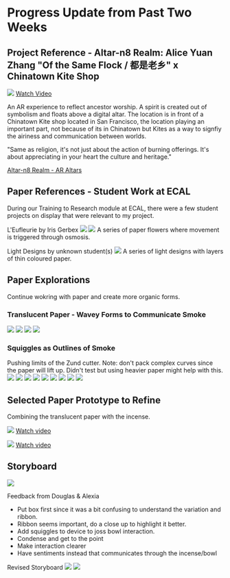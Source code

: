 # Progress Update from Past Two Weeks

## Project Reference - Altar-n8 Realm: Alice Yuan Zhang "Of the Same Flock / 都是老乡" x Chinatown Kite Shop

![](images/project_reference_1.png)
[Watch Video](https://www.youtube.com/watch?v=a7hXX4P1woA)

An AR experience to reflect ancestor worship. A spirit is created out of symbolism and floats above a digital altar. The location is in front of a Chinatown Kite shop located in San Francisco, the location playing an important part, not because of its in Chinatown but Kites as a way to signfiy the airiness and communication between worlds.

"Same as religion, it's not just about the action of burning offerings. It's about appreciating in your heart the culture and heritage."

[Altar-n8 Realm - AR Altars](https://macrowaves.xyz/Altar-n8-Realm-AR-Altars)

## Paper References - Student Work at ECAL 

During our Training to Research module at ECAL, there were a few student projects on display that were relevant to my project.

L'Eufleurie by Iris Gerbex
![](images/ecal_paper.gif)
![](images/ecal_paper1.jpg)
A series of paper flowers where movement is triggered through osmosis.

Light Designs by unknown student(s)
![](images/ecal_paper2.jpg)
A series of light designs with layers of thin coloured paper.

## Paper Explorations
Continue wokring with paper and create more organic forms.

### Translucent Paper - Wavey Forms to Communicate Smoke
![](images/paper_exploration_tracing_paper_2.jpg)
![](images/paper_exploration_tracing_paper_1.jpg)
![](images/paper_exploration_tracing_paper_4.jpg)
![](images/paper_exploration_tracing_paper_3.jpg)

### Squiggles as Outlines of Smoke
Pushing limits of the Zund cutter. Note: don't pack complex curves since the paper will lift up. Didn't test but using heavier paper might help with this.
![](images/paper_exploration_smoke_squiggles_0.jpg)
![](images/paper_exploration_smoke_squiggles_1.jpg)
![](images/paper_exploration_smoke_squiggles_2.jpg)
![](images/paper_exploration_smoke_squiggles_3.jpg)
![](images/paper_exploration_smoke_squiggles_4.jpg)
![](images/paper_exploration_smoke_squiggles_5.jpg)
![](images/paper_exploration_smoke_squiggles_6.jpg)
![](images/paper_exploration_smoke_squiggles_7.jpg)
![](images/paper_exploration_smoke_squiggles_8.gif)

## Selected Paper Prototype to Refine

Combining the translucent paper with the incense.

![](images/paper_prototype_chosen_1.jpg)
[Watch video](images/paper_prototype_chosen_1.mp4)

![](images/paper_prototype_chosen_2.jpg)
[Watch video](images/paper_prototype_chosen_2.mp4)

## Storyboard
![](images/SoftRobotics-Storyboard-Huong.png)


Feedback from Douglas & Alexia
- Put box first since it was a bit confusing to understand the variation and ribbon. 
- Ribbon seems important, do a close up to highlight it better.
- Add squiggles to device to joss bowl interaction.
- Condense and get to the point
- Make interaction clearer
- Have sentiments instead that communicates through the incense/bowl

Revised Storyboard
![](images/Huong_Storyboard_v2.png)
![](images/emotions_and_movements.png)